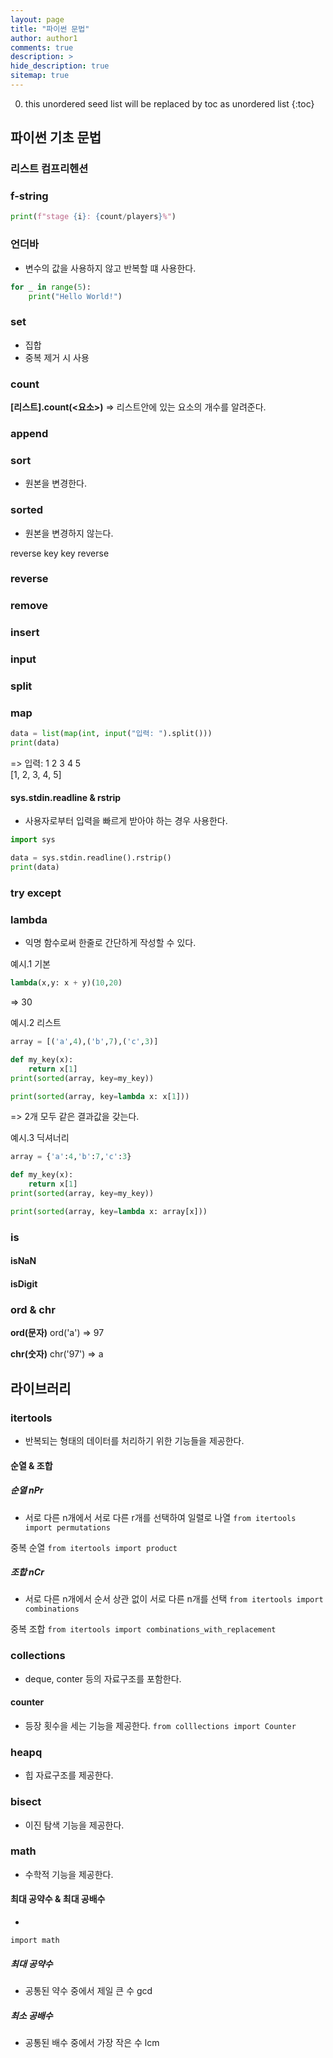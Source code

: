 ```yaml
---
layout: page
title: "파이썬 문법"
author: author1
comments: true
description: >
hide_description: true
sitemap: true
---
```


0. this unordered seed list will be replaced by toc as unordered list 
{:toc}

## 파이썬 기초 문법

### 리스트 컴프리헨션 

### f-string
```py
print(f"stage {i}: {count/players}%")
```

### 언더바
- 변수의 값을 사용하지 않고 반복할 떄 사용한다.
```py
for _ in range(5):
    print("Hello World!")
```

### set
- 집합 
- 중복 제거 시 사용

### count
**[리스트].count(<요소>)**
=> 리스트안에 있는 요소의 개수를 알려준다.

### append
### sort
- 원본을 변경한다.

### sorted
- 원본을 변경하지 않는다.

reverse
key
key reverse

### reverse
### remove

### insert

### input
### split
### map
```py
data = list(map(int, input("입력: ").split()))
print(data)
```
=> 입력: 1 2 3 4 5<br>
   [1, 2, 3, 4, 5]

#### sys.stdin.readline & rstrip
- 사용자로부터 입력을 빠르게 받아야 하는 경우 사용한다.

```py
import sys

data = sys.stdin.readline().rstrip()
print(data)
```


### try except

### lambda
- 익명 함수로써 한줄로 간단하게 작성할 수 있다.

예시.1 기본

```py
lambda(x,y: x + y)(10,20)
```
=> 30

예시.2 리스트
```py
array = [('a',4),('b',7),('c',3)]

def my_key(x):
    return x[1]
print(sorted(array, key=my_key))

print(sorted(array, key=lambda x: x[1]))
```
=> 2개 모두 같은 결과값을 갖는다.

예시.3 딕셔너리
```py
array = {'a':4,'b':7,'c':3}

def my_key(x):
    return x[1]
print(sorted(array, key=my_key))

print(sorted(array, key=lambda x: array[x]))
```

### is
#### isNaN
#### isDigit
####

### ord & chr
**ord(문자)**
ord('a') => 97

**chr(숫자)**
chr('97') => a

## 라이브러리
### itertools
- 반복되는 형태의 데이터를 처리하기 위한 기능들을 제공한다.

#### 순열 & 조합
##### 순열 nPr
- 서로 다른 n개에서 서로 다른 r개를 선택하여 일렬로 나열
`from itertools import permutations`

중복 순열
`from itertools import product`

##### 조합 nCr
- 서로 다른 n개에서 순서 상관 없이 서로 다른 n개를 선택
`from itertools import combinations`

중복 조합
`from itertools import combinations_with_replacement`

### collections
- deque, conter 등의 자료구조를 포함한다.
#### counter
- 등장 횟수을 세는 기능을 제공한다.
`from colllections import Counter`

### heapq
- 힙 자료구조를 제공한다.

### bisect
- 이진 탐색 기능을 제공한다.

### math
- 수학적 기능을 제공한다.
#### 최대 공약수 & 최대 공배수
-
`import math`
##### 최대 공약수
- 공통된 약수 중에서 제일 큰 수
gcd
##### 최소 공배수
- 공통된 배수 중에서 가장 작은 수
lcm

